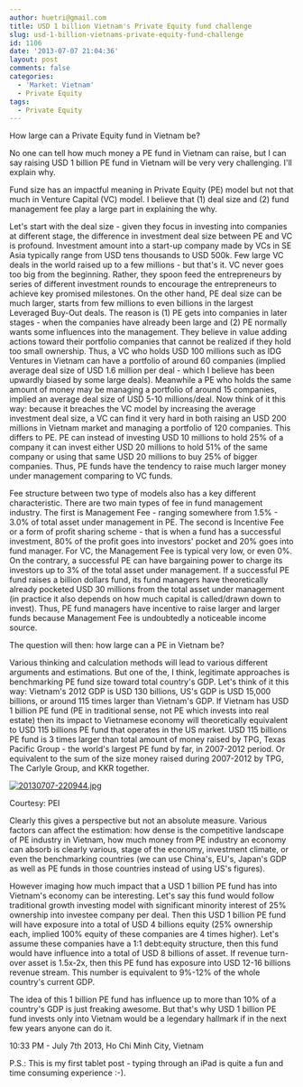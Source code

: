 ```yaml
---
author: huetri@gmail.com
title: USD 1 billion Vietnam's Private Equity fund challenge
slug: usd-1-billion-vietnams-private-equity-fund-challenge
id: 1106
date: '2013-07-07 21:04:36'
layout: post
comments: false
categories:
  - 'Market: Vietnam'
  - Private Equity
tags:
  - Private Equity
---
```


How large can a Private Equity fund in Vietnam be?

No one can tell how much money a PE fund in Vietnam can raise, but I can say raising USD 1 billion PE fund in Vietnam will be very very challenging. I'll explain why.

Fund size has an impactful meaning in Private Equity (PE) model but not that much in Venture Capital (VC) model. I believe that (1) deal size and (2) fund management fee play a large part in explaining the why.

Let's start with the deal size - given they focus in investing into companies at different stage, the difference in investment deal size between PE and VC is profound. Investment amount into a start-up company made by VCs in SE Asia typically range from USD tens thousands to USD 500k. Few large VC deals in the world raised up to a few millions - but that's it. VC never goes too big from the beginning. Rather, they spoon feed the entrepreneurs by series of different investment rounds to encourage the entrepreneurs to achieve key promised milestones. On the other hand, PE deal size can be much larger, starts from few millions to even billions in the largest Leveraged Buy-Out deals. The reason is (1) PE gets into companies in later stages - when the companies have already been large and (2) PE normally wants some influences into the management. They believe in value adding actions toward their portfolio companies that cannot be realized if they hold too small ownership. Thus, a VC who holds USD 100 millions such as IDG Ventures in Vietnam can have a portfolio of around 60 companies (implied average deal size of USD 1.6 million per deal - which I believe has been upwardly biased by some large deals). Meanwhile a PE who holds the same amount of money may be managing a portfolio of around 15 companies, implied an average deal size of USD 5-10 millions/deal. Now think of it this way: because it breaches the VC model by increasing the average investment deal size, a VC can find it very hard in both raising an USD 200 millions in Vietnam market and managing a portfolio of 120 companies. This differs to PE. PE can instead of investing USD 10 millions to hold 25% of a company it can invest either USD 20 millions to hold 51% of the same company or using that same USD 20 millions to buy 25% of bigger companies. Thus, PE funds have the tendency to raise much larger money under management comparing to VC funds.

Fee structure between two type of models also has a key different characteristic. There are two main types of fee in fund management industry. The first is Management Fee - ranging somewhere from 1.5% - 3.0% of total asset under management in PE. The second is Incentive Fee or a form of profit sharing scheme - that is when a fund has a successful investment, 80% of the profit goes into investors' pocket and 20% goes into fund manager. For VC, the Management Fee is typical very low, or even 0%. On the contrary, a successful PE can have bargaining power to charge its investors up to 3% of the total asset under management. If a successful PE fund raises a billion dollars fund, its fund managers have theoretically already pocketed USD 30 millions from the total asset under management (in practice it also depends on how much capital is called/drawn down to invest). Thus, PE fund managers have incentive to raise larger and larger funds because Management Fee is undoubtedly a noticeable income source.

The question will then: how large can a PE in Vietnam be?

Various thinking and calculation methods will lead to various different arguments and estimations. But one of the, I think, legitimate approaches is benchmarking PE fund size toward total country's GDP. Let's think of it this way: Vietnam's 2012 GDP is USD 130 billions, US's GDP is USD 15,000 billions, or around 115 times larger than Vietnam's GDP. If Vietnam has USD 1 billion PE fund (PE in traditional sense, not PE which invests into real estate) then its impact to Vietnamese economy will theoretically equivalent to USD 115 billions PE fund that operates in the US market. USD 115 billions PE fund is 3 times larger than total amount of money raised by TPG, Texas Pacific Group - the world's largest PE fund by far, in 2007-2012 period. Or equivalent to the sum of the size money raised during 2007-2012 by TPG, The Carlyle Group, and KKR together.

[![20130707-220944.jpg](http://69.195.124.154/~huetrico/wp-content/uploads/2013/07/20130707-220944.jpg)](http://69.195.124.154/~huetrico/wp-content/uploads/2013/07/20130707-220944.jpg)

Courtesy: PEI

Clearly this gives a perspective but not an absolute measure. Various factors can affect the estimation: how dense is the competitive landscape of PE industry in Vietnam, how much money from PE industry an economy can absorb is clearly various, stage of the economy, investment climate, or even the benchmarking countries (we can use China's, EU's, Japan's GDP as well as PE funds in those countries instead of using US's figures).

However imaging how much impact that a USD 1 billion PE fund has into Vietnam's economy can be interesting. Let's say this fund would follow traditional growth investing model with significant minority interest of 25% ownership into investee company per deal. Then this USD 1 billion PE fund will have exposure into a total of USD 4 billions equity (25% ownership each, implied 100% equity of these companies are 4 times higher). Let's assume these companies have a 1:1 debt:equity structure, then this fund would have influence into a total of USD 8 billions of asset. If revenue turn-over asset is 1.5x-2x, then this PE fund has exposure into USD 12-16 billions revenue stream. This number is equivalent to 9%-12% of the whole country's current GDP.

The idea of this 1 billion PE fund has influence up to more than 10% of a country's GDP is just freaking awesome. But that's why USD 1 billion PE fund invests only into Vietnam would be a legendary hallmark if in the next few years anyone can do it.

10:33 PM - July 7th 2013, Ho Chi Minh City, Vietnam

P.S.: This is my first tablet post - typing through an iPad is quite a fun and time consuming experience :-).